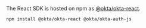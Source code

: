 The React SDK is hosted on npm as [@okta/okta-react](https://www.npmjs.com/package/@okta/okta-react).

```
npm install @okta/okta-react @okta/okta-auth-js
```
